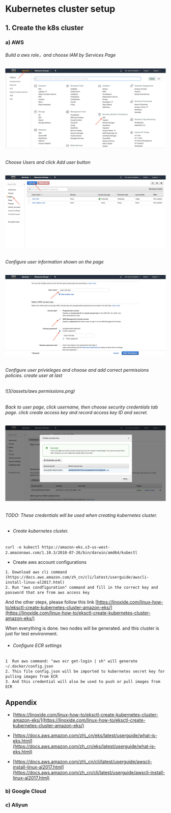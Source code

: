# Kubernetes cluster setup

## 1. Create the k8s cluster

### a\) AWS

###### Build a aws role，and choose IAM by Services Page

###### ![](/assets/aws_IAM.png)

###### Choose Users and click Add user button

###### ![](/assets/setup_user_1.png)

###### Configure user information shown on the page

###### ![](/assets/setup_user_2.png)

###### Configure user privieleges and choose and add correct permissions policies. create user at last

###### ![](/assets/aws permissions.png)

###### Back to user page, click username, then choose security credentials tab page. click create access key and record access key ID and secret.

###### ![](/assets/aws-role-credential.png)

###### TODO: These credentials will be used when creating kubernetes cluster.

* ###### Create kubernetes cluster.

`curl -o kubectl https://amazon-eks.s3-us-west-2.amazonaws.com/1.10.3/2018-07-26/bin/darwin/amd64/kubectl`

* Create aws account configurations

```
1. Download aws cli command (https://docs.aws.amazon.com/zh_cn/cli/latest/userguide/awscli-install-linux-al2017.html)
2. Run "aws condfiguration" command and fill in the correct key and password that are from aws access key
```

And the other steps, please follow this link  [https://linoxide.com/linux-how-to/eksctl-create-kubernetes-cluster-amazon-eks/](https://linoxide.com/linux-how-to/eksctl-create-kubernetes-cluster-amazon-eks/)

When everything is done. two nodes will be generated. and this cluster is just for test environment.

* ###### Configure ECR settings

```
1  Run aws command: "aws ecr get-login | sh" will generate ~/.docker/config.json
2. This file config.json will be imported to kubernetes secret key for pulling images from ECR
3. And this credential will also be used to push or pull images from ECR
```

## Appendix

* [https://linoxide.com/linux-how-to/eksctl-create-kubernetes-cluster-amazon-eks/](https://linoxide.com/linux-how-to/eksctl-create-kubernetes-cluster-amazon-eks/)

* [https://docs.aws.amazon.com/zh\_cn/eks/latest/userguide/what-is-eks.html](https://docs.aws.amazon.com/zh_cn/eks/latest/userguide/what-is-eks.html)

* [https://docs.aws.amazon.com/zh\_cn/cli/latest/userguide/awscli-install-linux-al2017.html](https://docs.aws.amazon.com/zh_cn/cli/latest/userguide/awscli-install-linux-al2017.html)

### b\) Google Cloud

### c\) Aliyun



